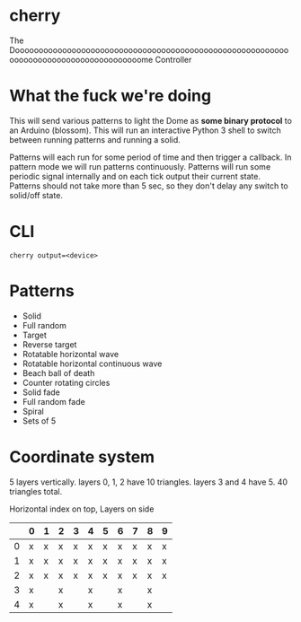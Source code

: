 # cherry
The Doooooooooooooooooooooooooooooooooooooooooooooooooooooooooooooooooooooooooooooooooooooome Controller

# What the fuck we're doing

This will send various patterns to light the Dome as **some binary protocol** to an Arduino (blossom).
This will run an interactive Python 3 shell to switch between running patterns and running a solid.

Patterns will each run for some period of time and then trigger a callback.
In pattern mode we will run patterns continuously. Patterns will run some
periodic signal internally and on each tick output their current state.
Patterns should not take more than 5 sec, so they don't delay any switch to
solid/off state.

# CLI

```
cherry output=<device>
```

# Patterns

- Solid
- Full random
- Target
- Reverse target
- Rotatable horizontal wave
- Rotatable horizontal continuous wave
- Beach ball of death
- Counter rotating circles
- Solid fade
- Full random fade
- Spiral
- Sets of 5

# Coordinate system

5 layers vertically. layers 0, 1, 2 have 10 triangles. layers 3 and 4 have 5. 40 triangles total.

Horizontal index on top, Layers on side

|   | 0 | 1 | 2 | 3 | 4 | 5 | 6 | 7 | 8 | 9 |
|---|---|---|---|---|---|---|---|---|---|---|
| 0 | x | x | x | x | x | x | x | x | x | x |
| 1 | x | x | x | x | x | x | x | x | x | x |
| 2 | x | x | x | x | x | x | x | x | x | x |
| 3 | x |   | x |   | x |   | x |   | x |   |
| 4 | x |   | x |   | x |   | x |   | x |   |

